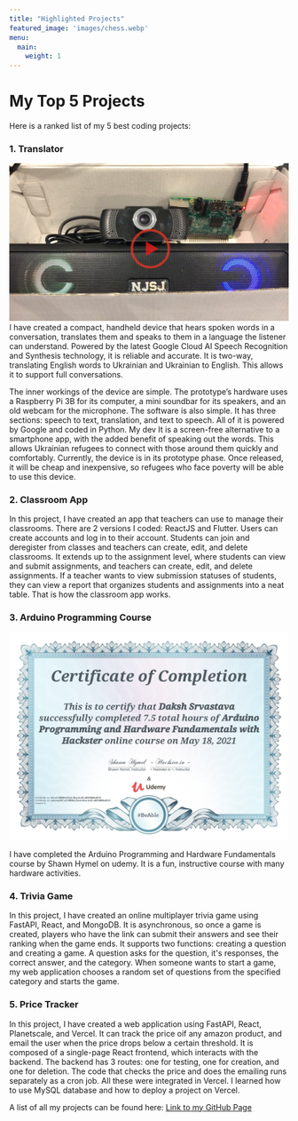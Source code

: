 ```yaml
---
title: "Highlighted Projects"
featured_image: 'images/chess.webp'
menu:
  main:
    weight: 1
---
```


# My Top 5 Projects

Here is a ranked list of my 5 best coding projects:

### 1. Translator

[![Hello](./image.png)](Translator_video_new.webm)
I have created a compact, handheld device that hears spoken words in a conversation, translates them and 
speaks to them in a language the listener can understand. Powered by the latest Google Cloud AI Speech 
Recognition and Synthesis technology, it is reliable and accurate. It is two-way, translating English 
words to Ukrainian and Ukrainian to English. This allows it to support full conversations.

The inner workings of the device are simple. The prototype’s hardware uses a Raspberry Pi 3B for its 
computer, a mini soundbar for its speakers, and an old webcam for the microphone. The software is also 
simple. It has three sections: speech to text, translation, and text to speech. All of it is powered by 
Google and coded in Python. My dev
It is a screen-free alternative to a smartphone app, with the added benefit of speaking out the words. 
This allows Ukrainian refugees to connect with those around them quickly and comfortably. Currently, the 
device is in its prototype phase. Once released, it will be cheap and inexpensive, so refugees who face 
poverty will be able to use this device.

### 2. Classroom App

In this project, I have created an app that teachers can use to manage their classrooms. There are 2 versions I coded: ReactJS and Flutter. 
Users can create accounts and log in to their account. Students can join and deregister from classes and teachers can create, edit, and delete classrooms. It extends up to the assignment level, where students can view and submit assignments, and teachers can create, edit, and delete assignments. If a teacher wants to view submission statuses of students, they can view a report that organizes students and assignments into a neat table. That is how the classroom app works.

### 3. Arduino Programming Course

![Certificate](arduino_cert.jpg)

I have completed the Arduino Programming and Hardware Fundamentals course by Shawn Hymel on udemy. It is a fun, instructive course with many hardware activities. 

### 4. Trivia Game

In this project, I have created an online multiplayer trivia game using FastAPI, React, and MongoDB. It 
is asynchronous, so once a game is created, players who have the link can submit their answers and see 
their ranking when the game ends. It supports two functions: creating a question and creating a game. A 
question asks for the question, it's responses, the correct answer, and the category. When someone wants 
to start a game, my web application chooses a random set of questions from the specified category and 
starts the game.

### 5. Price Tracker

In this project, I have created a web application using FastAPI, React, Planetscale, and Vercel. It can track the price oif any amazon product, and email the user when the price drops below a certain threshold. It is composed of a single-page React frontend, which interacts with the backend. The backend has 3 routes: one for testing, one for creation, and one for deletion. The code that checks the price and does the emailing runs separately as a cron job. All these were integrated in Vercel. I learned how to use MySQL database and how to deploy a project on Vercel.


A list of all my projects can be found here: [Link to my GitHub Page](https://github.com/dakshsriv/)
